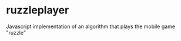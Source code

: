 ruzzleplayer
============

Javascript implementation of an algorithm that plays the mobile game "ruzzle"
